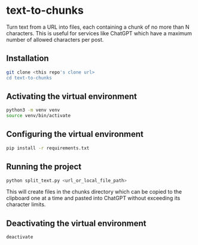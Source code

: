 # text-to-chunks

Turn text from a URL into files, each containing a chunk of no more than N characters. This is useful for services like ChatGPT which have a maximum number of allowed characters per post.

## Installation

```bash
git clone <this repo's clone url>
cd text-to-chunks
```

## Activating the virtual environment

```bash
python3 -m venv venv
source venv/bin/activate
```

## Configuring the virtual environment

```bash
pip install -r requirements.txt
```

## Running the project

```bash
python split_text.py <url_or_local_file_path>
```

This will create files in the chunks directory which can be copied to the clipboard one at a time and pasted into ChatGPT without exceeding its character limits.

## Deactivating the virtual environment

```bash
deactivate
```
